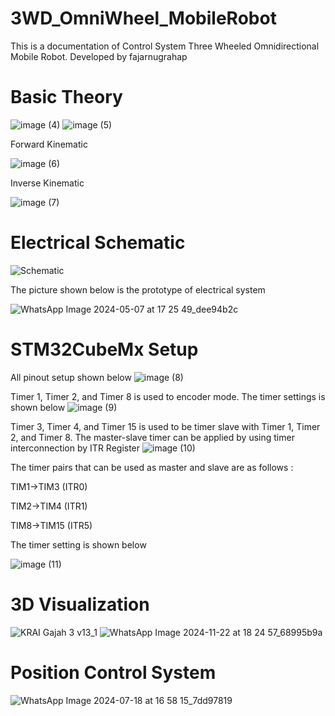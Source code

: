 # 3WD_OmniWheel_MobileRobot
This is a documentation of Control System Three Wheeled Omnidirectional Mobile Robot. Developed by fajarnugrahap

# Basic Theory
![image (4)](https://github.com/user-attachments/assets/35bd8398-e8ee-434a-9269-5d4dd010372f)
![image (5)](https://github.com/user-attachments/assets/14456823-caf9-4228-892d-b60d82aae46d)

Forward Kinematic

![image (6)](https://github.com/user-attachments/assets/1da19131-9193-4970-ad7a-ac36eb17e5b5)

Inverse Kinematic

![image (7)](https://github.com/user-attachments/assets/1e243339-b0f2-4206-9d8d-1014f24f821b)

# Electrical Schematic
![Schematic](https://github.com/user-attachments/assets/23adb82b-1ca0-4184-ae98-45fd43e70b9c)

The picture shown below is the prototype of electrical system

![WhatsApp Image 2024-05-07 at 17 25 49_dee94b2c](https://github.com/user-attachments/assets/2314d9c6-298e-4bae-92cd-adabcb910e99)

# STM32CubeMx Setup
All pinout setup shown below
![image (8)](https://github.com/user-attachments/assets/82a144be-df54-493e-9d8d-711106622054)

Timer 1, Timer 2, and Timer 8 is used to encoder mode. The timer settings is shown below
![image (9)](https://github.com/user-attachments/assets/ed58228f-09f3-4f57-8102-966245911442)

Timer 3, Timer 4, and Timer 15 is used to be timer slave with Timer 1, Timer 2, and Timer 8.
The master-slave timer can be applied by using timer interconnection by ITR Register
![image (10)](https://github.com/user-attachments/assets/6b5d5fb4-f1aa-45d7-9537-ac831202e269)

The timer pairs that can be used as master and slave are as follows :

TIM1->TIM3 (ITR0)

TIM2->TIM4 (ITR1)

TIM8->TIM15 (ITR5)

The timer setting is shown below

![image (11)](https://github.com/user-attachments/assets/d8a0f68f-4874-4977-9de2-bf0eddfebb91)

# 3D Visualization
![KRAI Gajah 3 v13_1](https://github.com/user-attachments/assets/95f320dc-e734-4a09-85be-c2b1ac201839)
![WhatsApp Image 2024-11-22 at 18 24 57_68995b9a](https://github.com/user-attachments/assets/1c779729-8079-4aae-9140-b9980982d660)

# Position Control System
![WhatsApp Image 2024-07-18 at 16 58 15_7dd97819](https://github.com/user-attachments/assets/67050ef1-4a5e-4da8-aa99-b3fa5bd094d6)

